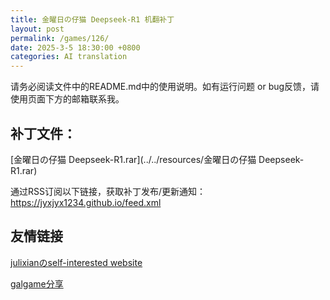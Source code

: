 ```yaml
---
title: 金曜日の仔猫 Deepseek-R1 机翻补丁
layout: post
permalink: /games/126/
date: 2025-3-5 18:30:00 +0800
categories: AI translation
---
```



请务必阅读文件中的README.md中的使用说明。如有运行问题 or bug反馈，请使用页面下方的邮箱联系我。



## 补丁文件：

[金曜日の仔猫 Deepseek-R1.rar](../../resources/金曜日の仔猫 Deepseek-R1.rar)

 

通过RSS订阅以下链接，获取补丁发布/更新通知：https://jyxjyx1234.github.io/feed.xml

## 友情链接

[julixianのself-interested website](https://julixian-siw.worldsystem.top/) 

[galgame分享](https://t.me/galgpt)